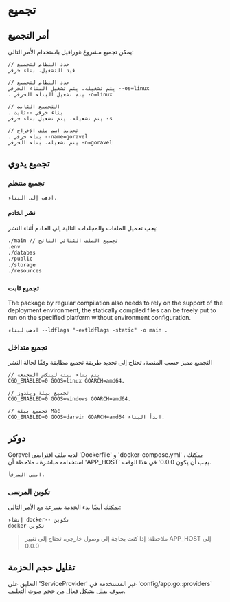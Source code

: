 # تجميع

## أمر التجميع

يمكن تجميع مشروع غورافيل باستخدام الأمر التالي:

```
// حدد النظام لتجميع
قيد التشغيل. بناء حرفي

// حدد النظام لتجميع
يتم تشغيله. يتم تشغيل البناء الحرفي --os=linux
. يتم تشغيل البناء الحرفي -o=linux

// التجميع الثابت
. بناء حرفي --ثابت
يتم تشغيله. يتم تشغيل بناء حرفي -s

// تحديد اسم ملف الإخراج
. بناء حرفي --name=goravel
يتم تشغيله. بناء الحرفي -n=goravel
```

## تجميع يدوي

### تجميع منتظم

```shell
اذهب إلى البناء.
```

#### نشر الخادم

يجب تحميل الملفات والمجلدات التالية إلى الخادم أثناء النشر:

```
./main // تجميع الملف الثنائي الناتج
.env
./databas
./public
./storage
./resources
```

### تجميع ثابت

The package by regular compilation also needs to rely on the support of the deployment environment, the statically
compiled files can be freely put to run on the specified platform without environment configuration.

```shell
اذهب لبناء --ldflags "-extldflags -static" -o main .
```

### تجميع متداخل

التجميع مميز حسب المنصة، تحتاج إلى تحديد طريقة تجميع مطابقة وفقًا لحالة النشر

```shell
// يتم بناء بيئة لينكس المجمعة
CGO_ENABLED=0 GOOS=linux GOARCH=amd64.

// تجميع بيئة ويندوز
CGO_ENABLED=0 GOOS=windows GOARCH=amd64.

// تجميع بيئة Mac
CGO_ENABLED=0 GOOS=darwin GOARCH=amd64 ابدأ البناء.
```

## دوكر

Goravel لديه ملف افتراضي 'Dockerfile' و 'docker-compose.yml' ، يمكنك استخدامه مباشرة ، ملاحظة أن 'APP_HOST\` يجب أن يكون
0.0.0' في هذا الوقت.

```shell
ابني المرفأ.
```

### تكوين المرسى

يمكنك أيضًا بدء الخدمة بسرعة مع الأمر التالي:

```shell
إنشاء docker-- تكوين
docker-تكوين
```

> ملاحظة: إذا كنت بحاجة إلى وصول خارجي، تحتاج إلى تغيير APP_HOST إلى 0.0.0

## تقليل حجم الحزمة

التعليق على 'ServiceProvider' غير المستخدمة في 'config/app.go::providers\` سوف يقلل بشكل فعال من حجم صوت التغليف.
